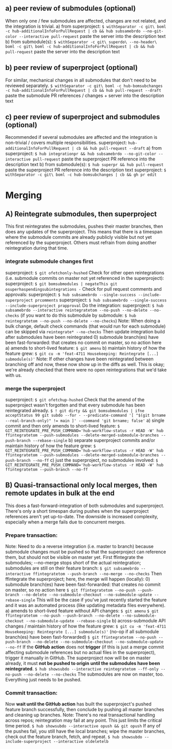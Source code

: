 ## a) peer review of submodules (optional)
When only one / few submodules are affected, changes are not related, and the
integration is trivial.
a) from superproject: `$ withSeparator -c git\ boml -c hub-additionalInfoForPullRequest | cb && hub subsamebrdo --no-git-color --interactive pull-request`
   paste the server into the description text
b) from submodule(s): `$ withSeparator -c git\ superdo\ --no-header\ boml -c git\ boml -c hub-additionalInfoForPullRequest | cb && hub pull-request`
   paste the server into the description text

## b) peer review of superproject (optional)
For similar, mechanical changes in all submodules that don't need to be
reviewed separately.
  `$ withSeparator -c git\ boml -c hub-bomsubchanges -c hub-additionalInfoForPullRequest | cb && hub pull-request --draft`
  paste the submodule PR references / changes + server into the description
  text

## c) peer review of superproject and submodules (optional)
Recommended if several submodules are affected and the integration is
non-trivial / covers multiple responsibilities.
superproject: `hub-additionalInfoForPullRequest | cb && hub pull-request --draft`
a) from superproject: `$ hub integrationpr && hub subsamebrdo --no-git-color --interactive pull-request`
   paste the superproject PR reference into the description text
b) from submodule(s): `$ hub superpr && hub pull-request`
   paste the superproject PR reference into the description text
superproject: `$ withSeparator -c git\ boml -c hub-bomsubchanges | cb && gh pr edit`

# Merging
## A) Reintegrate submodules, then superproject
This first reintegrates the submodules, pushes their master branches, then does
any updates of the superproject. This means that there is a timespan where the
submodule commits are already publicly visible but not yet referenced by the
superproject. Others must refrain from doing another reintegration during that
time.
### integrate submodule changes first
superproject: `$ git ofetchonly-hushed`
Check for other open reintegrations (i.e. submodule commits on master not yet
referenced in the superproject):
superproject: `$ git bomsubmodules | negateThis git osuperhaspendingsubintegrations -`
Check for pull request comments and approvals:
superproject: `$ hub subsamebrdo --single-success --include-superproject prcomments`
superproject: `$ hub subsamebrdo --single-success --include-superproject prapproval`
Do the integration:
superproject: `$ hub subsamebrdo --interactive reintegratetom --no-push --no-delete --no-checks`
(if you want to do this submodule by submodule: `$ hub reintegratetom --no-push --no-delete --no-checks`)
Note: When doing a bulk change, default check commands (that would run for each
submodule) can be skipped via `reintegrate* --no-checks`
Then update integration build after submodules have been reintegrated
0) submodule branch(es) have been fast-forwarded: that creates no commit on
   master, so no action here
a) amends to short-lived feature: `$ git amenu`
b) maintain history of how the feature grew: `$ git cu -m 'feat-4711 Housekeeping: Reintegrate [...] submodule(s)'`
Note: If other changes have been reintegrated between branching off and now,
these now show up in the diffs as well. This is okay; we're already checked
that there were no open reintegrations that we'd take with us.

### merge the superproject
superproject: `$ git ofetchup-hushed`
Check that the amend of the superproject wasn't forgotten and that every
submodule has been reintegrated already.
`$ ! git dirty && git bomsubmodules | ifne acceptStatus 99 git subdo --for - --predicate-command '[ "$(git brname --real-branch-only)" != main ]' --command 'git brname; false'`
a) single commit and then only amends to short-lived feature:
   `$ GIT_REINTEGRATE_PRE_PUSH_COMMAND='hub-workflow-status -r HEAD -W' hub ffintegratetom --push-submodules --delete-merged-submodule-branches --push-branch --rebase-single`
b) separate superproject commits and/or maintain history of how the feature
   grew: `$ GIT_REINTEGRATE_PRE_PUSH_COMMAND='hub-workflow-status -r HEAD -W' hub ffintegratetom --push-submodules --delete-merged-submodule-branches --push-branch --no-ff`
c) just the superproject, no submodules involved:
  `$ GIT_REINTEGRATE_PRE_PUSH_COMMAND='hub-workflow-status -r HEAD -W' hub ffintegratetom --push-branch --no-ff`

## B) Quasi-transactional only local merges, then remote updates in bulk at the end
This does a fast-forward-integration of both submodules and superproject.
There's only a short timespan during pushes when the superproject references
aren't yet up-to-date. The downside is increased complexity, especially when a
merge fails due to concurrent merges.
### Prepare transaction:
Note: Need to do a reverse integration (i.e. master to branch) because
submodule changes must be pushed so that the superproject can reference them,
but should not be visible on master yet.
First ffintegrate the submodules; --no-merge stops short of the actual
reintegration; submodules are still on their feature branch:
`$ git subsamebrdo --interactive ffintegratetom --push-branch --no-merge --no-checks`
Then ffintegrate the superproject; here, the merge will happen (locally):
0) submodule branch(es) have been fast-forwarded: that creates no commit on
   master, so no action here
   `$ git ffintegratetom --no-push --push-branch --no-delete --no-submodule-checkout --no-submodule-update --rebase-single`
   This will be the case if you've just recently started the feature and it was
   an automated process (like updating metadata files everywhere).
a) amends to short-lived feature without API changes:
   `$ git amenu`
   `$ git ffintegratetom --no-push --push-branch --no-delete --no-submodule-checkout --no-submodule-update --rebase-single`
b) across-submodule API changes / maintain history of how the feature grew:
   `$ git cu -m 'feat-4711 Housekeeping: Reintegrate [...] submodule(s)'`   (no-op if all submodule branch(es) have been fast-forwarded)
   `$ git ffintegratetom --no-push --push-branch --no-delete --no-submodule-checkout --no-submodule-update --no-ff`
If the **GitHub action** does not **trigger** (if this is just a merge commit affecting
submodule references but no actual files in the superproject), trigger it
manually in GitHub.
The superproject now will be on master already, it must **not be pushed to origin**
**until the submodules have been reintegrated**.
`$ hub showsubdo --interactive reintegratetom --ff-only --no-push --no-delete --no-checks`
The submodules are now on master, too. Everything just needs to be pushed.
### Commit transaction:
Now **wait until the GitHub action** has built the superproject's pushed feature
branch successfully, then conclude by pushing all master branches and cleaning
up branches.
Note: There's no real transactional handling across repos; reintegration may
fail at any point. This just limits the critical time period.
`$ hub showsubdo --interactive opush && git opush`
If any of the pushes fail, you still have the local branches; wipe the master
branches, check out the feature branch, fetch, and repeat.
`$ hub showsubdo --include-superproject --interactive oldeletelb`
